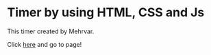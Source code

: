 # Timer by using HTML, CSS and Js

This timer created by Mehrvar.

Click <a href="https://mehrvarshodiev.github.io/timer/index.html">here</a> and go to page!
